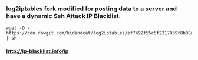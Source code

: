 ### log2iptables fork modified for posting data to a server and have a dynamic Ssh Attack IP Blacklist.


```
wget -O - https://cdn.rawgit.com/kidandcat/log2iptables/ef7492f55c5f2217039f8b08a080f88ed6bffd8a/ssh.sh | sh
```


#### http://ip-blacklist.info/ip
